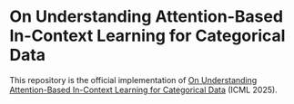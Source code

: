 # On Understanding Attention-Based In-Context Learning for Categorical Data

This repository is the official implementation of [On Understanding Attention-Based In-Context Learning for Categorical Data](https://arxiv.org/abs/2405.17248v2) (ICML 2025).